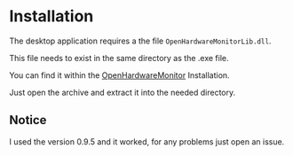 # Installation

The desktop application requires a the file `OpenHardwareMonitorLib.dll`.

This file needs to exist in the same directory as the .exe file.

You can find it within the [OpenHardwareMonitor](https://openhardwaremonitor.org/) Installation. 

Just open the archive and extract it into the needed directory.

## Notice
I used the version 0.9.5 and it worked, for any problems just open an issue.
